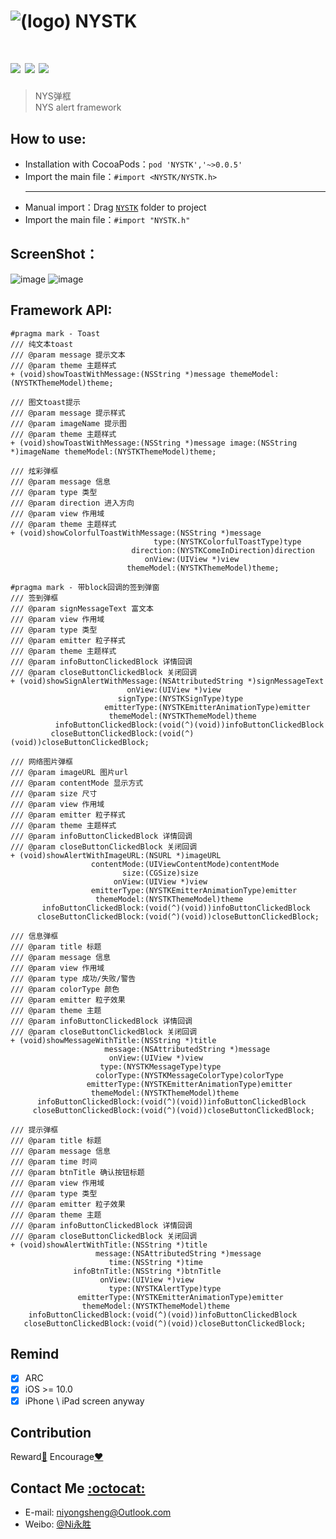 ![(logo)](https://github.com/niyongsheng/NYSTK/blob/master/logo.png?raw=true)
NYSTK
===
[![](https://img.shields.io/badge/platform-iOS-orange.svg)](https://developer.apple.com/ios/)
[![](http://img.shields.io/travis/CocoaPods/CocoaPods/master.svg?style=flat)](https://travis-ci.org/CocoaPods/NYSMC)
[![](https://img.shields.io/badge/license-MIT-blue.svg)](https://github.com/niyongsheng/NYSMC/blob/master/LICENSE)
===
> NYS弹框<br>
> NYS alert framework

## How to use:
* Installation with CocoaPods：`pod 'NYSTK','~>0.0.5'`
* Import the main file：`#import <NYSTK/NYSTK.h>`
<br><hr>
* Manual import：Drag [`NYSTK`](https://github.com/niyongsheng/NYSTK/tree/master/NYSTK) folder to project
* Import the main file：`#import "NYSTK.h"`

## ScreenShot：
![image](https://github.com/niyongsheng/niyongsheng.github.io/blob/master/Document/nystk_demo_1.gif)
![image](https://github.com/niyongsheng/niyongsheng.github.io/blob/master/Document/nystk_demo_2.gif)

## Framework API:

```objc
#pragma mark - Toast
/// 纯文本toast
/// @param message 提示文本
/// @param theme 主题样式
+ (void)showToastWithMessage:(NSString *)message themeModel:(NYSTKThemeModel)theme;

/// 图文toast提示
/// @param message 提示样式
/// @param imageName 提示图
/// @param theme 主题样式
+ (void)showToastWithMessage:(NSString *)message image:(NSString *)imageName themeModel:(NYSTKThemeModel)theme;

/// 炫彩弹框
/// @param message 信息
/// @param type 类型
/// @param direction 进入方向
/// @param view 作用域
/// @param theme 主题样式
+ (void)showColorfulToastWithMessage:(NSString *)message
                                type:(NYSTKColorfulToastType)type
                           direction:(NYSTKComeInDirection)direction
                              onView:(UIView *)view
                          themeModel:(NYSTKThemeModel)theme;

#pragma mark - 带block回调的签到弹窗
/// 签到弹框
/// @param signMessageText 富文本
/// @param view 作用域
/// @param type 类型
/// @param emitter 粒子样式
/// @param theme 主题样式
/// @param infoButtonClickedBlock 详情回调
/// @param closeButtonClickedBlock 关闭回调
+ (void)showSignAlertWithMessage:(NSAttributedString *)signMessageText
                          onView:(UIView *)view
                        signType:(NYSTKSignType)type
                     emitterType:(NYSTKEmitterAnimationType)emitter
                      themeModel:(NYSTKThemeModel)theme
          infoButtonClickedBlock:(void(^)(void))infoButtonClickedBlock
         closeButtonClickedBlock:(void(^)(void))closeButtonClickedBlock;

/// 网络图片弹框
/// @param imageURL 图片url
/// @param contentMode 显示方式
/// @param size 尺寸
/// @param view 作用域
/// @param emitter 粒子样式
/// @param theme 主题样式
/// @param infoButtonClickedBlock 详情回调
/// @param closeButtonClickedBlock 关闭回调
+ (void)showAlertWithImageURL:(NSURL *)imageURL
                  contentMode:(UIViewContentMode)contentMode
                         size:(CGSize)size
                       onView:(UIView *)view
                  emitterType:(NYSTKEmitterAnimationType)emitter
                   themeModel:(NYSTKThemeModel)theme
       infoButtonClickedBlock:(void(^)(void))infoButtonClickedBlock
      closeButtonClickedBlock:(void(^)(void))closeButtonClickedBlock;

/// 信息弹框
/// @param title 标题
/// @param message 信息
/// @param view 作用域
/// @param type 成功/失败/警告
/// @param colorType 颜色
/// @param emitter 粒子效果
/// @param theme 主题
/// @param infoButtonClickedBlock 详情回调
/// @param closeButtonClickedBlock 关闭回调
+ (void)showMessageWithTitle:(NSString *)title
                     message:(NSAttributedString *)message
                      onView:(UIView *)view
                    type:(NYSTKMessageType)type
                   colorType:(NYSTKMessageColorType)colorType
                 emitterType:(NYSTKEmitterAnimationType)emitter
                  themeModel:(NYSTKThemeModel)theme
      infoButtonClickedBlock:(void(^)(void))infoButtonClickedBlock
     closeButtonClickedBlock:(void(^)(void))closeButtonClickedBlock;

/// 提示弹框
/// @param title 标题
/// @param message 信息
/// @param time 时间
/// @param btnTitle 确认按钮标题
/// @param view 作用域
/// @param type 类型
/// @param emitter 粒子效果
/// @param theme 主题
/// @param infoButtonClickedBlock 详情回调
/// @param closeButtonClickedBlock 关闭回调
+ (void)showAlertWithTitle:(NSString *)title
                   message:(NSAttributedString *)message
                      time:(NSString *)time
              infoBtnTitle:(NSString *)btnTitle
                    onView:(UIView *)view
                      type:(NYSTKAlertType)type
               emitterType:(NYSTKEmitterAnimationType)emitter
                themeModel:(NYSTKThemeModel)theme
    infoButtonClickedBlock:(void(^)(void))infoButtonClickedBlock
   closeButtonClickedBlock:(void(^)(void))closeButtonClickedBlock;
```

<!--
```objc
[NYSTKAlert showColorfulToastWithMessage:@"NYSTK Test test tes te ..."
                                    type:NYSTKColorfulToastTypeBlueFlower
                               direction:NYSTKComeInDirectionUp
                                  onView:self.view
                              themeModel:self.tintModel];

[NYSTKAlert showSignAlertWithMessage:attrStr
                              onView:self.view
                            signType:NYSTKSignTypeYellow
                         emitterType:NYSTKEmitterAnimationTypeColourbar
                          themeModel:self.tintModel
              infoButtonClickedBlock:^{

} closeButtonClickedBlock:^{

}];

[NYSTKAlert showAlertWithTitle:@"查看优惠券"
                       message:[[NSAttributedString alloc] initWithString:@"激活码：MVBCQ-B3VPW-CT369"]
                          time:@"有效期:2020-09-07"
                  infoBtnTitle:@"确定"
                        onView:self.view
                          type:NYSTKAlertTypeDefault
                   emitterType:NYSTKEmitterAnimationTypeColourbar
                    themeModel:self.tintModel
                    infoButtonClickedBlock:^{

} closeButtonClickedBlock:^{

}];                                                              
```


* Step 1.Add Shell
```shell

```
* Step 2.AppDelegate.m
```objc

```
-->
## Remind
- [x] ARC
- [x] iOS >= 10.0
- [x] iPhone \ iPad screen anyway

## Contribution
Reward[:lollipop:](https://github.com/niyongsheng/niyongsheng.github.io/blob/master/Beg/README.md)  Encourage[:heart:](https://github.com/niyongsheng/NYSTK/stargazers)

## Contact Me [:octocat:](https://niyongsheng.github.io)
* E-mail: niyongsheng@Outlook.com
* Weibo: [@Ni永胜](https://weibo.com/u/7317805089)
